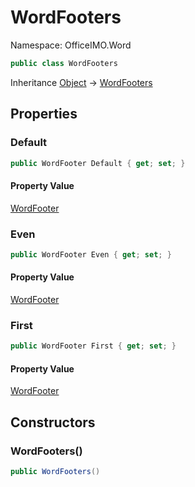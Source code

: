 # WordFooters

Namespace: OfficeIMO.Word

```csharp
public class WordFooters
```

Inheritance [Object](https://docs.microsoft.com/en-us/dotnet/api/system.object) → [WordFooters](./officeimo.word.wordfooters.md)

## Properties

### **Default**

```csharp
public WordFooter Default { get; set; }
```

#### Property Value

[WordFooter](./officeimo.word.wordfooter.md)<br>

### **Even**

```csharp
public WordFooter Even { get; set; }
```

#### Property Value

[WordFooter](./officeimo.word.wordfooter.md)<br>

### **First**

```csharp
public WordFooter First { get; set; }
```

#### Property Value

[WordFooter](./officeimo.word.wordfooter.md)<br>

## Constructors

### **WordFooters()**

```csharp
public WordFooters()
```
